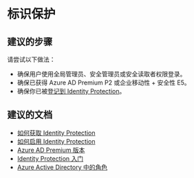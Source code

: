 <properties
    pageTitle="Identity Protection"
    description="标识保护"
    service="microsoft.aad"
    resource="Microsoft_AAD_ProtectionCenter"
    authors="zhchia"
    displayOrder=""
    selfHelpType="generic"
    supportTopicIds="32542231"
    resourceTags=""
    productPesIds="14785"
    cloudEnvironments="public"
    />


# <a name="identity-protection"></a>标识保护

## <a name="recommended-steps"></a>**建议的步骤**

请尝试以下做法：
* 确保用户使用全局管理员、安全管理员或安全读取者权限登录。
* 确保已获得 Azure AD Premium P2 或企业移动性 + 安全性 E5。
* 确保你已被[登记到 Identity Protection](https://aka.ms/IPSignUp)。 

## <a name="recommended-documents"></a>**建议的文档**
* [如何获取 Identity Protection](https://aka.ms/emstrial)
* [如何启用 Identity Protection](https://docs.microsoft.com/azure/active-directory/active-directory-identityprotection-enable)
* [Azure AD Premium 版本](https://docs.microsoft.com/azure/active-directory/active-directory-editions) <br>
* [Identity Protection 入门](https://docs.microsoft.com/azure/active-directory/active-directory-identityprotection#getting-started)
* [Azure Active Directory 中的角色](https://docs.microsoft.com/azure/active-directory/active-directory-assign-admin-roles)

